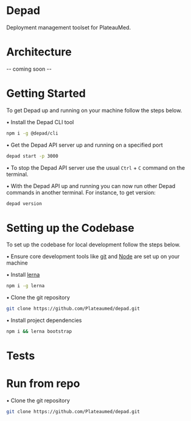 # Depad

Deployment management toolset for PlateauMed.

# Architecture

-- coming soon --

# Getting Started

To get Depad up and running on your machine follow the steps below.

• Install the Depad CLI tool

```sh
npm i -g @depad/cli
```

• Get the Depad API server up and running on a specified port

```sh
depad start -p 3000
```

• To stop the Depad API server use the usual `Ctrl` + `C` command on the terminal.

• With the Depad API up and running you can now run other Depad commands in another terminal. For instance, to get version:

```sh
depad version
```

# Setting up the Codebase

To set up the codebase for local development follow the steps below.

• Ensure core development tools like [git](https://git-scm.com/) and [Node](https://nodejs.org/en/) are set up on your machine

• Install [lerna](https://lerna.js.org/)

```sh
npm i -g lerna
```

• Clone the git repository

```sh
git clone https://github.com/Plateaumed/depad.git
```

• Install project dependencies

```sh
npm i && lerna bootstrap
```

# Tests

# Run from repo

• Clone the git repository

```sh
git clone https://github.com/Plateaumed/depad.git
```
